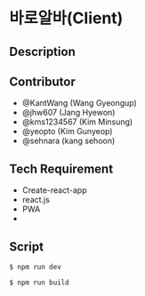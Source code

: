 # 바로알바(Client)

## Description

## Contributor
- @KantWang (Wang Gyeongup)
- @jhw607 (Jang Hyewon)
- @kms1234567 (Kim Minsung)
- @yeopto (Kim Gunyeop)
- @sehnara (kang sehoon)

## Tech Requirement
- Create-react-app
- react.js
- PWA
- 

## Script

```
$ npm run dev
```

```
$ npm run build
```